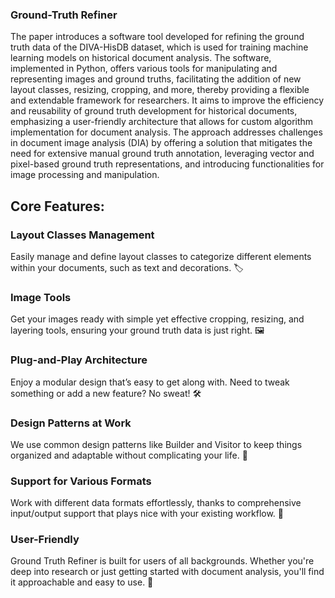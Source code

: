 ### Ground-Truth Refiner

The paper introduces a software tool developed for refining the ground truth data of the DIVA-HisDB dataset, which is used for training machine learning models on historical document analysis. The software, implemented in Python, offers various tools for manipulating and representing images and ground truths, facilitating the addition of new layout classes, resizing, cropping, and more, thereby providing a flexible and extendable framework for researchers. It aims to improve the efficiency and reusability of ground truth development for historical documents, emphasizing a user-friendly architecture that allows for custom algorithm implementation for document analysis. The approach addresses challenges in document image analysis (DIA) by offering a solution that mitigates the need for extensive manual ground truth annotation, leveraging vector and pixel-based ground truth representations, and introducing functionalities for image processing and manipulation.

## Core Features:

### Layout Classes Management
Easily manage and define layout classes to categorize different elements within your documents, such as text and decorations. 🏷️
### Image Tools 
Get your images ready with simple yet effective cropping, resizing, and layering tools, ensuring your ground truth data is just right. 🖼️
### Plug-and-Play Architecture
Enjoy a modular design that’s easy to get along with. Need to tweak something or add a new feature? No sweat! 🛠️
### Design Patterns at Work
We use common design patterns like Builder and Visitor to keep things organized and adaptable without complicating your life. 🧩
### Support for Various Formats
Work with different data formats effortlessly, thanks to comprehensive input/output support that plays nice with your existing workflow. 🔄
### User-Friendly
Ground Truth Refiner is built for users of all backgrounds. Whether you're deep into research or just getting started with document analysis, you'll find it approachable and easy to use. 🤗
